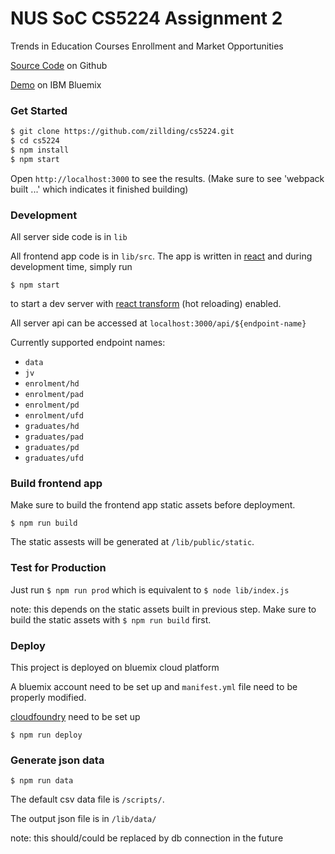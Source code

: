 # NUS SoC CS5224 Assignment 2

Trends in Education Courses Enrollment and Market Opportunities

[Source Code](https://github.com/zillding/cs5224) on Github

[Demo](http://zillding.mybluemix.net/) on IBM Bluemix

### Get Started

```bash
$ git clone https://github.com/zillding/cs5224.git
$ cd cs5224
$ npm install
$ npm start
```

Open `http://localhost:3000` to see the results. (Make sure to see 'webpack built ...'
which indicates it finished building)

### Development

All server side code is in `lib`

All frontend app code is in `lib/src`. The app is written in [react](https://facebook.github.io/react/)
and during development time, simply run

`$ npm start`

to start a dev server with [react transform](https://github.com/gaearon/react-transform-boilerplate)
(hot reloading) enabled.

All server api can be accessed at `localhost:3000/api/${endpoint-name}`

Currently supported endpoint names:

+ `data`
+ `jv`
+ `enrolment/hd`
+ `enrolment/pad`
+ `enrolment/pd`
+ `enrolment/ufd`
+ `graduates/hd`
+ `graduates/pad`
+ `graduates/pd`
+ `graduates/ufd`

### Build frontend app

Make sure to build the frontend app static assets before deployment.

`$ npm run build`

The static assests will be generated at `/lib/public/static`.

### Test for Production

Just run `$ npm run prod` which is equivalent to `$ node lib/index.js`

note: this depends on the static assets built in previous step. Make sure to build
the static assets with `$ npm run build` first.

### Deploy

This project is deployed on bluemix cloud platform

A bluemix account need to be set up and `manifest.yml` file need to be properly
modified.

[cloudfoundry](https://github.com/cloudfoundry/cli/releases) need to be set up

`$ npm run deploy`

### Generate json data

`$ npm run data`

The default csv data file is `/scripts/`.

The output json file is in `/lib/data/`

note: this should/could be replaced by db connection in the future

